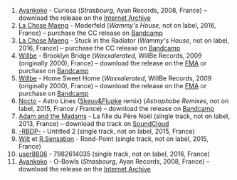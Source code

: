 1. [Ayankoko](http://musicbrainz.org/artist/ecb15127-4301-45f2-a8c1-87cc081d0ec3) - Curiosa (_Strasbourg_, Ayan Records, 2008, France) – download the release on the [Internet Archive](https://archive.org/details/AyankokoStrasbourg)
1. [La Chose Maeng](https://musicbrainz.org/artist/c3f14d98-9c5d-4253-8bf1-3af3e70beb65) - Moderfeld (_Wammy's House_, not on label, 2016, France) – purchase the CC release on [Bandcamp](https://lachosemaeng.bandcamp.com/album/wammys-house)
1. [La Chose Maeng](https://musicbrainz.org/artist/c3f14d98-9c5d-4253-8bf1-3af3e70beb65) - Stuck in the Radiator (_Wammy's House_, not on label, 2016, France) – purchase the CC release on [Bandcamp](https://lachosemaeng.bandcamp.com/album/wammys-house)
1. [Willbe](http://musicbrainz.org/artist/03f60609-cc79-4e23-8393-0716e2644773) - Brooklyn Bridge (_Waxxalerated_, WillBe Records, 2009 (originally 2000), France) – download the release on the [FMA](http://freemusicarchive.org/music/Willbe/Waxxalereted/) or purchase on [Bandcamp](https://willbe.bandcamp.com/album/waxxelerated-10th-anniversary-remaster)
1. [Willbe](http://musicbrainz.org/artist/03f60609-cc79-4e23-8393-0716e2644773) - Home Sweet Home (_Waxxalerated_, WillBe Records, 2009 (originally 2000), France) – download the release on the [FMA](http://freemusicarchive.org/music/Willbe/Waxxalereted/) or purchase on [Bandcamp](https://willbe.bandcamp.com/album/waxxelerated-10th-anniversary-remaster)
1. [Nocto](https://musicbrainz.org/artist/6fab3361-5727-4edd-b72b-aa2e0acf1a38) - Astro Lines ([Skeuv&Flupke](http://musicbrainz.org/artist/e06e0bc1-65f4-480a-87f1-4a6c7316d480) remix) (_Astrophobe Remixes_, not on label, 2015, France / France) – download the release on [Bandcamp](https://nocto.bandcamp.com/album/astrophobe-remixes)
1. [Adam and the Madams](http://musicbrainz.org/artist/fb604322-6b15-4778-bd0b-5e1b5f2a188a) - La fille du Père Noël (single track, not on label, 2013, France) – download the track on [SoundCloud](https://soundcloud.com/adamandthemadams/la-fille-du-p-re-no-l)
1. [-RBDP-](http://musicbrainz.org/artist/ac5bc281-608d-4a61-a430-a7750c045daa) - Untitled 2 (single track, not on label, 2015, France)
1. [Wilt](http://musicbrainz.org/artist/da3ee52a-5029-4272-bf0d-57bbeb98d649) et [R.Sensation](https://musicbrainz.org/artist/67b0a01c-8124-44ff-b1a2-56124c9345cb) - Rond-Point (single track, not on label, 2015, France)
1. [user8806](http://musicbrainz.org/artist/a64c28c1-64a0-43d2-88e7-15c2ea086ea0) - 7982614035 (single track, not on label, 2016, France)
1. [Ayankoko](http://musicbrainz.org/artist/ecb15127-4301-45f2-a8c1-87cc081d0ec3) - O-Bowls (_Strasbourg_, Ayan Records, 2008, France) – download the release on the [Internet Archive](https://archive.org/details/AyankokoStrasbourg)